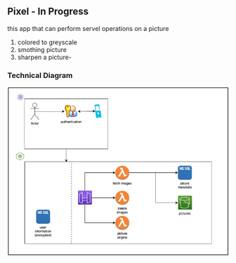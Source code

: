 ## Pixel  - In Progress
this app that can perform servel operations on a picture
1. colored to greyscale
2. smothing picture
3. sharpen a picture-

### Technical Diagram
![Diagram](./Technical-Diagram-pixel.jpg)

